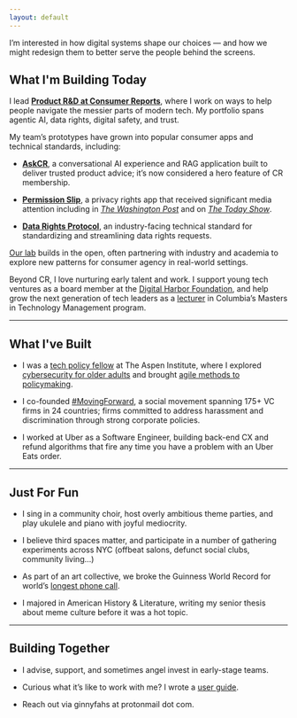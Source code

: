 ```yaml
---
layout: default
---
```


I’m interested in how digital systems shape our choices — and how we might redesign them to better serve the people behind the screens.

## What I'm Building Today

I lead [**Product R&D at Consumer Reports**](https://www.consumerreports.org/about-us/our-people/our-experts/ginny-fahs/), where I work on ways to help people navigate the messier parts of modern tech. My portfolio spans agentic AI, data rights, digital safety, and trust.

My team’s prototypes have grown into popular consumer apps and technical standards, including:

*   [**AskCR**](https://www.consumerreports.org/askcr/), a conversational AI experience and RAG application built to deliver trusted product advice; it’s now considered a hero feature of CR membership. 

*   [**Permission Slip**](https://permissionslipcr.com/), a privacy rights app that received significant media attention including in [_The Washington Post_](https://wapo.st/43sNBtM) and on [_The Today Show_](https://www.today.com/video/how-to-protect-your-digital-devices-and-privacy-online-202613317789). 

*   [**Data Rights Protocol**](https://datarightsprotocol.org/), an industry-facing technical standard for standardizing and streamlining data rights requests. 

[Our lab](https://innovation.consumerreports.org/) builds in the open, often partnering with industry and academia to explore new patterns for consumer agency in real-world settings.

Beyond CR, I love nurturing early talent and work. I support young tech ventures as a board member at the [Digital Harbor Foundation](https://digitalharbor.org/), and help grow the next generation of tech leaders as a [lecturer](https://sps.columbia.edu/person/ginny-fahs) in Columbia’s Masters in Technology Management program.

* * *

## What I've Built
*   I was a [tech policy fellow](https://aspenpolicyacademy.org/person/ginny-fahs/) at The Aspen Institute, where I explored [cybersecurity for older adults](https://aspenpolicyacademy.org/resource/impact-case-study-ginny-fahs/) and brought [agile methods to policymaking](https://www.aspentechpolicyhub.org/project/test-driven-development/).

*   I co-founded [#MovingForward](http://venturemovingforward.org), a social movement spanning 175+ VC firms in 24 countries; firms committed to address harassment and discrimination through strong corporate policies.

*   I worked at Uber as a Software Engineer, building back-end CX and refund algorithms that fire any time you have a problem with an Uber Eats order.

* * *

## Just For Fun
*   I sing in a community choir, host overly ambitious theme parties, and play ukulele and piano with joyful mediocrity. 

*   I believe third spaces matter, and participate in a number of gathering experiments across NYC (offbeat salons, defunct social clubs, community living…)

*   As part of an art collective, we broke the Guinness World Record for world’s [longest phone call](https://www.thecrimson.com/article/2012/1/23/world-record-longest-phone-call/).

*   I majored in American History & Literature, writing my senior thesis about meme culture before it was a hot topic.

* * *

## Building Together
*   I advise, support, and sometimes angel invest in early-stage teams.

*   Curious what it’s like to work with me? I wrote a [user guide](https://docs.google.com/document/d/1ZkApkfMUoy6zIXFU1m5fBYR5fO6VtGcujttOs0xrjGQ/edit?usp=sharing).

*   Reach out via ginnyfahs at protonmail dot com.